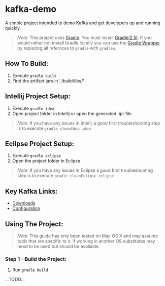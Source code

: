 kafka-demo
==========
A simple project intended to demo Kafka and get developers up and running quickly

>*Note*:
>   This project uses [Gradle](http://www.gradle.org). You must install [Gradle(2.5)](http://www.gradle.org/downloads).
>   If you would rather not install Gradle locally you can use the [Gradle Wrapper](http://www.gradle.org/docs/current/userguide/gradle_wrapper.html) by replacing all refernces to ```gradle``` with ```gradlew```.

How To Build:
-------------
1. Execute ```gradle build```
2. Find the artifact jars in './build/libs/'

Intellij Project Setup:
-----------------------
1. Execute ```gradle idea```
2. Open project folder in Intellij or open the generated .ipr file

>*Note*:
>   If you have any issues in Intellij a good first troubleshooting step is to execute ```gradle cleanIdea idea```

Eclipse Project Setup:
----------------------
1. Execute ```gradle eclipse```
2. Open the project folder in Eclipse

>*Note*:
>   If you have any issues in Eclipse a good first troubleshooting step is to execute ```gradle cleanEclipse eclipse```

Key Kafka Links:
----------------
- [Downloads](http://kafka.apache.org/downloads.html)
- [Configuration](http://kafka.apache.org/documentation.html)

Using The Project:
------------------

>*Note*:
>  This guide has only been tested on Mac OS X and may assume tools that are specific to it. 
>  If working in another OS substitutes may need to be used but should be available.

### Step 1 - Build the Project: ###
1. Run ```gradle build```

...TODO...